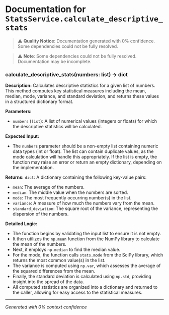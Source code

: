 # Documentation for `StatsService.calculate_descriptive_stats`

> ⚠️ **Quality Notice**: Documentation generated with 0% confidence. Some dependencies could not be fully resolved.


> ⚠️ **Note**: Some dependencies could not be fully resolved. Documentation may be incomplete.
### calculate_descriptive_stats(numbers: list) -> dict

**Description:**
Calculates descriptive statistics for a given list of numbers. This method computes key statistical measures including the mean, median, mode, variance, and standard deviation, and returns these values in a structured dictionary format.

**Parameters:**
- `numbers` (`list`): A list of numerical values (integers or floats) for which the descriptive statistics will be calculated.

**Expected Input:**
- The `numbers` parameter should be a non-empty list containing numeric data types (int or float). The list can contain duplicate values, as the mode calculation will handle this appropriately. If the list is empty, the function may raise an error or return an empty dictionary, depending on the implementation.

**Returns:**
`dict`: A dictionary containing the following key-value pairs:
- `mean`: The average of the numbers.
- `median`: The middle value when the numbers are sorted.
- `mode`: The most frequently occurring number(s) in the list.
- `variance`: A measure of how much the numbers vary from the mean.
- `standard_deviation`: The square root of the variance, representing the dispersion of the numbers.

**Detailed Logic:**
- The function begins by validating the input list to ensure it is not empty.
- It then utilizes the `np.mean` function from the NumPy library to calculate the mean of the numbers.
- Next, it employs `np.median` to find the median value.
- For the mode, the function calls `stats.mode` from the SciPy library, which returns the most common value(s) in the list.
- The variance is computed using `np.var`, which assesses the average of the squared differences from the mean.
- Finally, the standard deviation is calculated using `np.std`, providing insight into the spread of the data.
- All computed statistics are organized into a dictionary and returned to the caller, allowing for easy access to the statistical measures.

---
*Generated with 0% context confidence*
